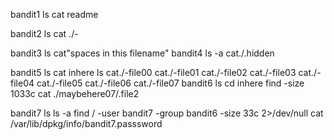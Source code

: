 bandit1
ls 
cat readme

bandit2
ls
cat ./-

bandit3
ls 
cat"spaces in this filename"
 bandit4
 ls -a
 cat./.hidden

 bandit5 
 ls
 cat inhere
 ls
 cat./-file00
 cat./-file01
  cat./-file02
   cat./-file03
    cat./-file04
     cat./-file05
      cat./-file06
       cat./-file07
 bandit6
 ls
 cd inhere
 find -size 1033c
 cat ./maybehere07/.file2

 bandit7
 ls
 ls -a
 find / -user bandit7 -group bandit6 -size 33c 2>/dev/null
 cat /var/lib/dpkg/info/bandit7.passsword
